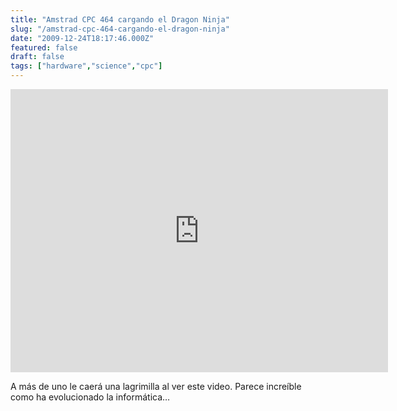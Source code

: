 ```yaml
---
title: "Amstrad CPC 464 cargando el Dragon Ninja"
slug: "/amstrad-cpc-464-cargando-el-dragon-ninja"
date: "2009-12-24T18:17:46.000Z"
featured: false
draft: false
tags: ["hardware","science","cpc"]
---
```



<iframe allowfullscreen="" frameborder="0" height="453" src="http://www.youtube.com/embed/OvChkOHgDIo?feature=oembed" width="604"></iframe>

A más de uno le caerá una lagrimilla al ver este video. Parece increíble como ha evolucionado la informática…



